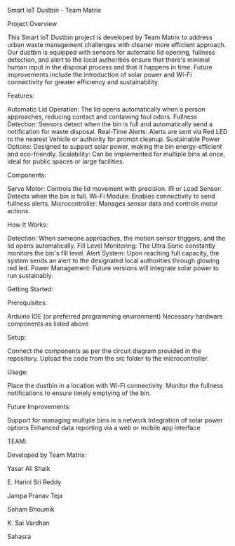 Smart IoT Dustbin - Team Matrix


Project Overview


This Smart IoT Dustbin project is developed by Team Matrix to address urban waste management challenges with cleaner more
efficient approach. Our dustbin is equipped with sensors for automatic lid opening, fullness detection, and alert to
the local authorities ensure that there's minimal human input in the disposal process and that it happens in time. 
Future improvements include the introduction of solar power and Wi-Fi connectivity for greater efficiency and sustainability.


Features:


Automatic Lid Operation: The lid opens automatically when a person approaches, reducing contact and containing foul odors.
Fullness Detection: Sensors detect when the bin is full and automatically send a notification for waste disposal.
Real-Time Alerts: Alerts are sent via Red LED to the nearest Vehicle or authority for prompt cleanup.
Sustainable Power Options: Designed to support solar power, making the bin energy-efficient and eco-friendly.
Scalability: Can be implemented for multiple bins at once, ideal for public spaces or large facilities.


Components:


Servo Motor: Controls the lid movement with precision.
IR or Load Sensor: Detects when the bin is full.
Wi-Fi Module: Enables connectivity to send fullness alerts.
Microcontroller: Manages sensor data and controls motor actions.


How It Works:


Detection: When someone approaches, the motion sensor triggers, and the lid opens automatically.
Fill Level Monitoring: The Ultra Sonic constantly monitors the bin's fill level.
Alert System: Upon reaching full capacity, the system sends an alert to the designated local authorities through glowing red led.
Power Management: Future versions will integrate solar power to run sustainably.


Getting Started:


Prerequisites:


Arduino IDE (or preferred programming environment)
Necessary hardware components as listed above


Setup:


Connect the components as per the circuit diagram provided in the repository.
Upload the code from the src folder to the microcontroller.


Usage:


Place the dustbin in a location with Wi-Fi connectivity.
Monitor the fullness notifications to ensure timely emptying of the bin.


Future Improvements:

Support for managing multiple bins in a network
Integration of solar power options
Enhanced data reporting via a web or mobile app interface

TEAM:

Developed by Team Matrix:

Yasar Ali Shaik

E. Harini Sri Reddy

Jampa Pranav Teja 

Soham Bhoumik

K. Sai Vardhan

Sahasra
